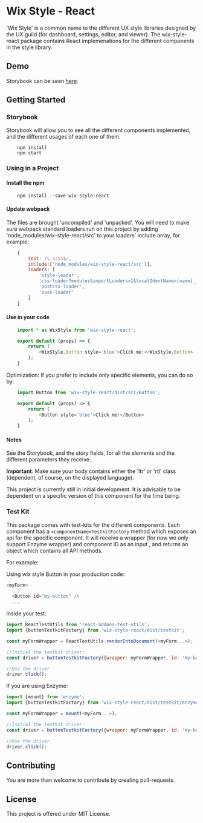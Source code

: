 # Wix Style - React
'Wix Style' is a common name to the different UX style libraries designed by the UX guild (for dashboard, settings, editor, and viewer). The wix-style-react package contains React implemenations for the different components in the style library.

## Demo
Storybook can be seen [here](https://wix.github.io/wix-style-react/).

## Getting Started
### Storybook
Storybook will allow you to see all the different components implemented, and the different usages of each one of them.
```
    npm install
    npm start
```
### Using in a Project
#### Install the npm
```
    npm install --save wix-style-react
```
#### Update webpack
The files are brought 'uncompiled' and 'unpacked'. You will need to make sure webpack standard loaders run on this project by adding 'node_modules/wix-style-react/src' to your loaders' include array, for example:
```javascript
    {
        test: /\.scss$/,
        include:['node_modules/wix-style-react/src')],
        loaders: [
            'style-loader',
            'css-loader?modules&importLoaders=1&localIdentName=[name]__[local]___[hash:base64:5]',
            'postcss-loader',
            'sass-loader'
        ]
    }
```
#### Use in your code
```javascript
    import * as WixStyle from 'wix-style-react';

    export default (props) => {
        return (
            <WixStyle.Button style='blue'>Click me!</WixStyle.Button>
        );
    }
```
Optimization: If you prefer to include only specific elements, you can do so by:
```javascript
    import Button from 'wix-style-react/dist/src/Button';

    export default (props) => {
        return (
            <Button style='blue'>Click me!</Button>
        );
    }
```
#### Notes
See the Storybook, and the story fields, for all the elements and the different parameters they receive.

__Important__: Make sure your body contains either the 'ltr' or 'rtl' class (dependent, of course, on the displayed language).

This project is currently still in initial development. It is advisable to be dependent on a specific version of this component for the time being.

### Test Kit
This package comes with test-kits for the different components. Each component has a `<componentName>TestkitFactory` method which exposes an api for the specific component. It will receive a wrapper (for now we only support Enzyme wrapper) and component ID as an input , and returns an object which contains all API methods.

For example:

Using wix style Button in your production code:

```js
<myForm>
  ...
  <Button id="my-button" />
  ...
```

Inside your test:

```javascript
import ReactTestUtils from 'react-addons-test-utils';
import {buttonTestkitFactory} from 'wix-style-react/dist/testkit';

const myFormWrapper = ReactTestUtils.renderIntoDocument(<myForm...>);

//Initial the testkit driver:
const driver = buttonTestkitFactory({wrapper: myFormWrapper, id: 'my-button'});//driver factory should receive a DOM element wrapper and an id and expose an api for it

//Use the driver
driver.click();

```

If you are using Enzyme:

```javascript
import {mount} from 'enzyme';
import {buttonTestkitFactory} from 'wix-style-react/dist/testkit/enzyme';

const myFormWrapper = mount(<myForm...>);

//Initial the testkit driver:
const driver = buttonTestkitFactory({wrapper: myFormWrapper, id: 'my-button'});//driver factory should receive an Enzyme wrapper and an id and expose an api for it

//Use the driver
driver.click();

```


## Contributing
You are more than welcome to contribute by creating pull-requests.

## License
This project is offered under MIT License.
